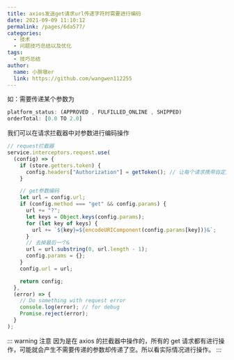 ```yaml
---
title: axios发送get请求url传递字符时需要进行编码
date: 2021-09-09 11:10:12
permalink: /pages/6da577/
categories:
  - 技术
  - 问题技巧总结以及优化
tags:
  - 技巧总结
author:
  name: 小胖墩er
  link: https://github.com/wangwen112255
---
```


如：需要传递某个参数为

```js
platform_status: (APPROVED , FULFILLED_ONLINE , SHIPPED)
orderTotal: [0.0 TO 2.0]
```

我们可以在请求拦截器中对参数进行编码操作

```js
// request拦截器
service.interceptors.request.use(
  (config) => {
    if (store.getters.token) {
      config.headers["Authorization"] = getToken(); // 让每个请求携带自定义token 请根据实际情况自行修改
    }

    // get参数编码
    let url = config.url;
    if (config.method === "get" && config.params) {
      url += "?";
      let keys = Object.keys(config.params);
      for (let key of keys) {
        url += `${key}=${encodeURIComponent(config.params[key])}&`;
      }
      // 去掉最后一个&
      url = url.substring(0, url.length - 1);
      config.params = {};
    }
    config.url = url;

    return config;
  },
  (error) => {
    // Do something with request error
    console.log(error); // for debug
    Promise.reject(error);
  }
);
```

::: warning 注意
因为是在 axios 的拦截器中操作的，所有的 get 请求都有进行操作，可能就会产生不需要传递的参数却传递了空。所以看实际情况进行操作。
:::
